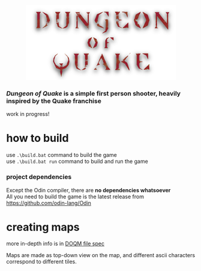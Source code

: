 <p align="center">
  <img src="/build/textures/dungeon_of_quake_logo.png" width="400">  
</p>
  
### *Dungeon of Quake* is a simple first person shooter, heavily inspired by the Quake franchise
work in progress!

# how to build
use `.\build.bat` command to build the game  
use `.\build.bat run` command to build and run the game  

### project dependencies
Except the Odin compiler, there are **no dependencies whatsoever**  
All you need to build the game is the latest release from https://github.com/odin-lang/Odin  

# creating maps
more in-depth info is in [DOQM file spec](doqm_format_spec.md)  

Maps are made as top-down view on the map, and different ascii characters correspond to different tiles.  
